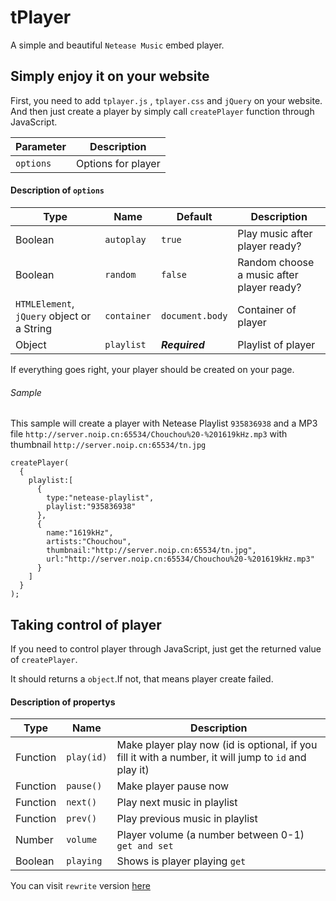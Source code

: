 # tPlayer
A simple and beautiful ```Netease Music``` embed player.

## Simply enjoy it on your website
First, you need to add ```tplayer.js``` , ```tplayer.css``` and ```jQuery``` on your website.
And then just create a player by simply call ```createPlayer``` function through JavaScript.

| Parameter | Description |
| ------ | ------ |
| ```options``` | Options for player |

#### Description of ```options```
| Type | Name | Default | Description |
| ------ | ------ | ------ | ------ |
| Boolean | ```autoplay``` | ```true``` | Play music after player ready? |
| Boolean | ```random``` | ```false``` | Random choose a music after player ready? |
| ```HTMLElement```, ```jQuery``` object or a String | ```container``` | ```document.body``` | Container of player |
| Object | ```playlist``` | ***Required*** | Playlist of player |

If everything goes right, your player should be created on your page.

###### Sample
This sample will create a player with Netease Playlist ```935836938``` and a MP3 file ```http://server.noip.cn:65534/Chouchou%20-%201619kHz.mp3``` with thumbnail ```http://server.noip.cn:65534/tn.jpg```
```
createPlayer(
  {
    playlist:[
      {
        type:"netease-playlist",
        playlist:"935836938"
      },
      {
        name:"1619kHz",
        artists:"Chouchou",
        thumbnail:"http://server.noip.cn:65534/tn.jpg",
        url:"http://server.noip.cn:65534/Chouchou%20-%201619kHz.mp3"
      }
    ]
  }
);
```

## Taking control of player
If you need to control player through JavaScript, just get the returned value of ```createPlayer```.

It should returns a ```object```.If not, that means player create failed.
#### Description of propertys
| Type | Name | Description |
| ------ | ------ | ------ |
| Function | ```play(id)``` | Make player play now (id is optional, if you fill it with a number, it will jump to ```id``` and play it) |
| Function | ```pause()``` | Make player pause now |
| Function | ```next()``` | Play next music in playlist |
| Function | ```prev()``` | Play previous music in playlist |
| Number | ```volume``` | Player volume (a number between 0-1) ```get and set``` |
| Boolean | ```playing``` | Shows is player playing ```get``` |

You can visit ```rewrite``` version [here](https://tenmahw.com/tPlayer/rewrite/demo.html)
